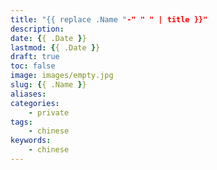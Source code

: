 ```yaml
---
title: "{{ replace .Name "-" " " | title }}"
description: 
date: {{ .Date }}
lastmod: {{ .Date }}
draft: true
toc: false
image: images/empty.jpg
slug: {{ .Name }}
aliases:
categories:
    - private
tags:
    - chinese
keywords:
    - chinese
---
```

